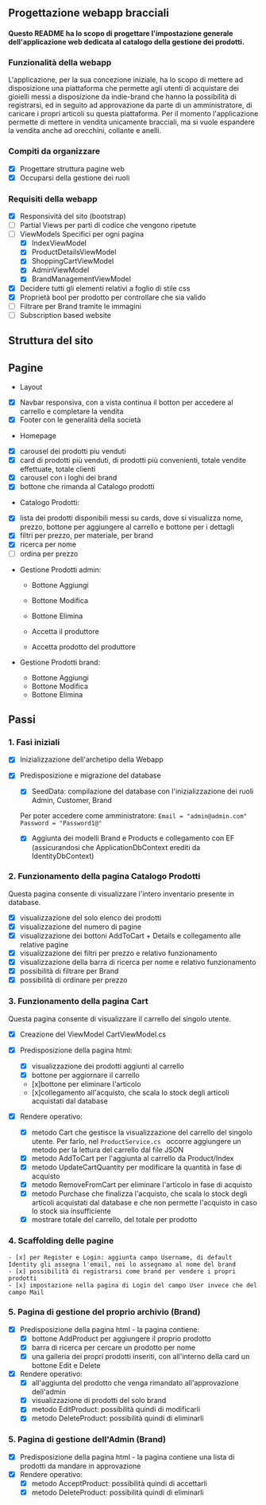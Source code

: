 ## Progettazione webapp bracciali

#### Questo README ha lo scopo di progettare l'impostazione generale dell'applicazione web dedicata al catalogo della gestione dei prodotti.

### Funzionalità della webapp

L'applicazione, per la sua concezione iniziale, ha lo scopo di mettere ad disposizione una piattaforma che permette agli utenti di acquistare dei gioielli messi a disposizione da indie-brand che hanno la possibilità di registrarsi, ed in seguito ad approvazione da parte di un amministratore, di caricare i propri articoli su questa piattaforma. 
Per il momento l'applicazione permette di mettere in vendita unicamente bracciali, ma si vuole espandere la vendita anche ad orecchini, collante e anelli. 

### Compiti da organizzare

- [x] Progettare struttura pagine web
- [x] Occuparsi della gestione dei ruoli

### Requisiti della webapp

- [x] Responsività del sito (bootstrap)
- [ ] Partial Views per parti di codice che vengono ripetute
- [ ] ViewModels Specifici per ogni pagina
    - [x] IndexViewModel
    - [x] ProductDetailsViewModel
    - [x] ShoppingCartViewModel
    - [x] AdminViewModel
    - [x] BrandManagementViewModel
- [x] Decidere tutti gli elementi relativi a foglio di stile css
- [x] Proprietà bool per prodotto per controllare che sia valido
- [ ] Filtrare per Brand tramite le immagini
- [ ] Subscription based website
 
## Struttura del sito

## Pagine

- Layout
- [x] Navbar responsiva, con a vista continua il botton per accedere al carrello e completare la vendita
- [x] Footer con le generalità della società

- Homepage
- [x] carousel dei prodotti piu venduti
- [x] card di prodotti più venduti, di prodotti più convenienti, totale vendite effettuate, totale clienti
- [x] carousel con i loghi dei brand
- [x] bottone che rimanda al Catalogo prodotti

- Catalogo Prodotti:
- [x] lista dei prodotti disponibili messi su cards, dove si visualizza nome, prezzo, bottone per aggiungere al carrello e bottone per i dettagli
- [x] filtri per prezzo, per materiale, per brand
- [x] ricerca per nome
- [ ] ordina per prezzo

- Gestione Prodotti admin:
    - Bottone Aggiungi
    - Bottone Modifica
    - Bottone Elimina

    - Accetta il produttore
    - Accetta prodotto del produttore

- Gestione Prodotti brand:
    - Bottone Aggiungi
    - Bottone Modifica
    - Bottone Elimina
    
## Passi 

### 1. Fasi iniziali
- [x] Inizializzazione dell'archetipo della Webapp

- [x] Predisposizione e migrazione del database
    - [x] SeedData: compilazione del database con l'inizializzazione dei ruoli Admin, Customer, Brand

    Per poter accedere come amministratore:
    ```Email = "admin@admin.com"```
    ```Password = "Password1@"```
    
    - [x] Aggiunta dei modelli Brand e Products e collegamento con EF (assicurandosi che ApplicationDbContext erediti da IdentityDbContext)

### 2. Funzionamento della pagina Catalogo Prodotti

Questa pagina consente di visualizzare l'intero inventario presente in database. 

- [x] visualizzazione del solo elenco dei prodotti
- [x] visualizzazione del numero di pagine
- [x] visualizzazione dei bottoni AddToCart + Details e collegamento alle relative pagine
- [x] visualizzazione dei filtri per prezzo e relativo funzionamento
- [x] visualizzazione della barra di ricerca per nome e relativo funzionamento
- [x] possibilità di filtrare per Brand 
- [x] possibilità di ordinare per prezzo

### 3. Funzionamento della pagina Cart

Questa pagina consente di visualizzare il carrello del singolo utente. 

- [x] Creazione del ViewModel CartViewModel.cs

- [x] Predisposizione della pagina html:
    - [x] visualizzazione dei prodotti aggiunti al carrello
    - [x] bottone per aggiornare il carrello
    - [x]bottone per eliminare l'articolo
    - [x]collegamento all'acquisto, che scala lo stock degli articoli acquistati dal database

- [x] Rendere operativo: 
    - [x] metodo Cart che gestisce la visualizzazione del carrello del singolo utente. Per farlo, nel `ProductService.cs ` occorre aggiungere un metodo per la lettura del carrello dal file JSON
    - [x] metodo AddToCart per l'aggiunta al carrello da Product/Index
    - [x] metodo UpdateCartQuantity per modificare la quantità in fase di acquisto 
    - [x] metodo RemoveFromCart per eliminare l'articolo in fase di acquisto 
    - [x] metodo Purchase che finalizza l'acquisto, che scala lo stock degli articoli acquistati dal database e che non permette l'acquisto in caso lo stock sia insufficiente
    - [x] mostrare totale del carrello, del totale per prodotto 

### 4. Scaffolding delle pagine 
    - [x] per Register e Login: aggiunta campo Username, di default Identity gli assegna l'email, noi lo assegnamo al nome del brand
    - [x] possibilità di registrarsi come brand per vendere i propri prodotti 
    - [x] impostazione nella pagina di Login del campo User invece che del campo Mail 

### 5. Pagina di gestione del proprio archivio (Brand) 
- [x] Predisposizione della pagina html - la pagina contiene:
    - [x] bottone AddProduct per aggiungere il proprio prodotto
    - [x] barra di ricerca per cercare un prodotto per nome
    - [x] una galleria dei propri prodotti inseriti, con all'interno della card un bottone Edit e Delete
- [x] Rendere operativo: 
    - [x] all'aggiunta del prodotto che venga rimandato all'approvazione dell'admin
    - [x] visualizzazione di prodotti del solo brand
    - [x] metodo EditProduct: possibilità quindi di modificarli
    - [x] metodo DeleteProduct: possibilità quindi di eliminarli

### 5. Pagina di gestione dell'Admin (Brand) 
- [x] Predisposizione della pagina html - la pagina contiene una lista di prodotti da mandare in approvazione
- [x] Rendere operativo: 
    - [x] metodo AcceptProduct: possibilità quindi di accettarli
    - [x] metodo DeleteProduct: possibilità quindi di eliminarli